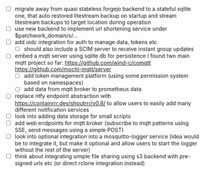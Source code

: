 - [ ] migrate away from quasi stateless forgejo backend to a stateful sqlite one, that auto restored litestream backup on startup and stream litestream backups to target location during operation
- [ ] use new backend to implement url shortening service under $patchwork_domain/s/...
- [ ] add oidc integration for auth to manage data, tokens etc
  - [ ] should also include a SCIM server to receive instant group updates
- [ ] embed a mqtt server using sqlite db for persistence
      I found two main mqtt project so far:
        https://github.com/wind-c/comqtt
        https://github.com/mochi-mqtt/server
  - [ ] add token management platform (using some permission system based on namespaces)
  - [ ] add data from mqtt broker to prometheus data
- [ ] replace ntfy endpoint abstraction with https://containrrr.dev/shoutrrr/v0.8/ to allow users to easily add many different notification services
- [ ] look into adding data storage for small scripts
- [ ] add web endpoints for mqtt broker (subscribe to mqtt patterns using SSE, send messages using a simple POST)
- [ ] look into optional integration into a mosquitto-logger service (idea would be to integrate it, but make it optional and allow users to start the logger without the rest of the server)
- [ ] think about integrating simple file sharing using s3 backend with pre-signed urls etc (or direct rclone integration instead)
